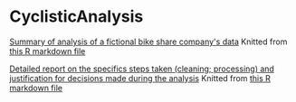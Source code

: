 # CyclisticAnalysis
[Summary of analysis of a fictional bike share company's data](https://htmlpreview.github.io/?https://github.com/kimathinyota/CyclisticAnalysis/blob/main/CyclisticsFindings.html ) Knitted from [this R markdown file](CyclisticsFindings.Rmd)


[Detailed report on the specifics steps taken (cleaning; processing) and justification for decisions made during the analysis](https://htmlpreview.github.io/?https://github.com/kimathinyota/CyclisticAnalysis/blob/main/CyclisticsWriteUp.html) Knitted from [this R markdown file](CyclisticsWriteUp.Rmd)







